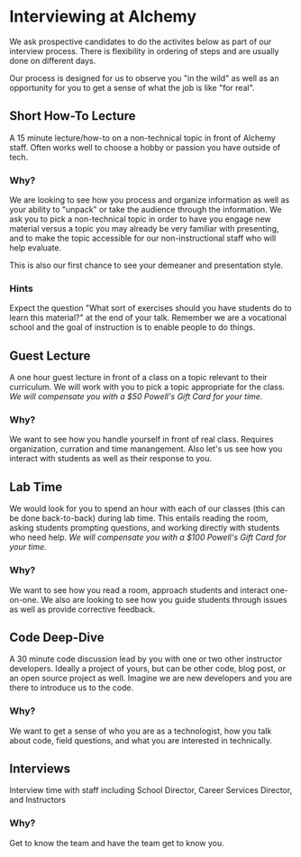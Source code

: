 # Interviewing at Alchemy

We ask prospective candidates to do the activites below as
part of our interview process. There is flexibility in ordering of steps
and are usually done on different days.

Our process is designed for us to observe you "in the wild" as well as an opportunity
for you to get a sense of what the job is like "for real".

## Short How-To Lecture

A 15 minute lecture/how-to on a non-technical topic in front of Alchemy staff. Often works well to choose a 
hobby or passion you have outside of tech.

### Why?

We are looking to see how you process and organize information as well as your ability to "unpack" or take the 
audience through the information. We ask you to pick a non-technical topic in order to have you engage new material
versus a topic you may already be very familiar with presenting, and to make the topic accessible for our non-instructional 
staff who will help evaluate.

This is also our first chance to see your demeaner and presentation style.

### Hints

Expect the question "What sort of exercises should you have students do to learn this material?" at the end of your talk.
Remember we are a vocational school and the goal of instruction is to enable people to do things.

## Guest Lecture

A one hour guest lecture in front of a class on a topic relevant to their curriculum. We will work with you to pick a topic
appropriate for the class. _We will compensate you with a $50 Powell's Gift Card for your time._

### Why?

We want to see how you handle yourself in front of real class. Requires organization, curration and time manangement. 
Also let's us see how you interact with students as well as their response to you.

## Lab Time

We would look for you to spend an hour with each of our classes (this can be done back-to-back) during lab time. This entails
reading the room, asking students prompting questions, and working directly with students who need help.
_We will compensate you with a $100 Powell's Gift Card for your time._

### Why?

We want to see how you read a room, approach students and interact one-on-one. We also are looking to see how you guide 
students through issues as well as provide corrective feedback.

## Code Deep-Dive

A 30 minute code discussion lead by you with one or two other instructor developers. Ideally a project of yours, but can be other
code, blog post, or an open source project as well. Imagine we are new developers and you are there to introduce us to the code.

### Why?

We want to get a sense of who you are as a technologist, how you talk about code, field questions, and 
what you are interested in technically.

## Interviews

Interview time with staff including School Director, Career Services Director, and Instructors

### Why?

Get to know the team and have the team get to know you.
